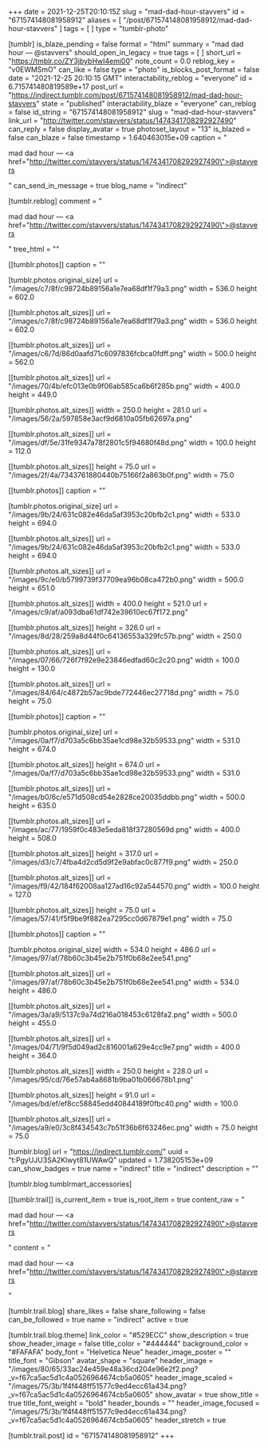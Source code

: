 +++
date = 2021-12-25T20:10:15Z
slug = "mad-dad-hour-stavvers"
id = "671574148081958912"
aliases = [ "/post/671574148081958912/mad-dad-hour-stavvers" ]
tags = [ ]
type = "tumblr-photo"

[tumblr]
is_blaze_pending = false
format = "html"
summary = "mad dad hour — @stavvers"
should_open_in_legacy = true
tags = [ ]
short_url = "https://tmblr.co/ZY3jbybHwI4emi00"
note_count = 0.0
reblog_key = "v0EWMSmO"
can_like = false
type = "photo"
is_blocks_post_format = false
date = "2021-12-25 20:10:15 GMT"
interactability_reblog = "everyone"
id = 6.715741480819589e+17
post_url = "https://indirect.tumblr.com/post/671574148081958912/mad-dad-hour-stavvers"
state = "published"
interactability_blaze = "everyone"
can_reblog = false
id_string = "671574148081958912"
slug = "mad-dad-hour-stavvers"
link_url = "http://twitter.com/stavvers/status/1474341708292927490"
can_reply = false
display_avatar = true
photoset_layout = "13"
is_blazed = false
can_blaze = false
timestamp = 1.640463015e+09
caption = "<p>mad dad hour — <a href=\"http://twitter.com/stavvers/status/1474341708292927490\">@stavvers</a></p>"
can_send_in_message = true
blog_name = "indirect"

[tumblr.reblog]
comment = "<p>mad dad hour — <a href=\"http://twitter.com/stavvers/status/1474341708292927490\">@stavvers</a></p>"
tree_html = ""

[[tumblr.photos]]
caption = ""

[tumblr.photos.original_size]
url = "/images/c7/8f/c98724b89156a1e7ea68df1f79a3.png"
width = 536.0
height = 602.0

[[tumblr.photos.alt_sizes]]
url = "/images/c7/8f/c98724b89156a1e7ea68df1f79a3.png"
width = 536.0
height = 602.0

[[tumblr.photos.alt_sizes]]
url = "/images/c6/7d/86d0aafd71c6097836fcbca0fdff.png"
width = 500.0
height = 562.0

[[tumblr.photos.alt_sizes]]
url = "/images/70/4b/efc013e0b9f06ab585ca6b6f285b.png"
width = 400.0
height = 449.0

[[tumblr.photos.alt_sizes]]
width = 250.0
height = 281.0
url = "/images/56/2a/597858e3acf9d6810a05fb62697a.png"

[[tumblr.photos.alt_sizes]]
url = "/images/df/5e/31fe9347a78f2801c5f94680f48d.png"
width = 100.0
height = 112.0

[[tumblr.photos.alt_sizes]]
height = 75.0
url = "/images/2f/4a/7343761880440b75166f2a863b0f.png"
width = 75.0

[[tumblr.photos]]
caption = ""

[tumblr.photos.original_size]
url = "/images/9b/24/631c082e46da5af3953c20bfb2c1.png"
width = 533.0
height = 694.0

[[tumblr.photos.alt_sizes]]
url = "/images/9b/24/631c082e46da5af3953c20bfb2c1.png"
width = 533.0
height = 694.0

[[tumblr.photos.alt_sizes]]
url = "/images/9c/e0/b5799739f37709ea96b08ca472b0.png"
width = 500.0
height = 651.0

[[tumblr.photos.alt_sizes]]
width = 400.0
height = 521.0
url = "/images/c9/af/a093dba61df742e39610ec67f172.png"

[[tumblr.photos.alt_sizes]]
height = 326.0
url = "/images/8d/28/259a8d44f0c64136553a329fc57b.png"
width = 250.0

[[tumblr.photos.alt_sizes]]
url = "/images/07/66/726f7f92e9e23846edfad60c2c20.png"
width = 100.0
height = 130.0

[[tumblr.photos.alt_sizes]]
url = "/images/84/64/c4872b57ac9bde772446ec27718d.png"
width = 75.0
height = 75.0

[[tumblr.photos]]
caption = ""

[tumblr.photos.original_size]
url = "/images/0a/f7/d703a5c6bb35ae1cd98e32b59533.png"
width = 531.0
height = 674.0

[[tumblr.photos.alt_sizes]]
height = 674.0
url = "/images/0a/f7/d703a5c6bb35ae1cd98e32b59533.png"
width = 531.0

[[tumblr.photos.alt_sizes]]
url = "/images/b0/6c/e571d508cd54e2828ce20035ddbb.png"
width = 500.0
height = 635.0

[[tumblr.photos.alt_sizes]]
url = "/images/ac/77/1959f0c483e5eda818f37280569d.png"
width = 400.0
height = 508.0

[[tumblr.photos.alt_sizes]]
height = 317.0
url = "/images/d3/c7/4fba4d2cd5d9f2e9abfac0c877f9.png"
width = 250.0

[[tumblr.photos.alt_sizes]]
url = "/images/f9/42/184f62008aa127ad16c92a544570.png"
width = 100.0
height = 127.0

[[tumblr.photos.alt_sizes]]
height = 75.0
url = "/images/57/41/f5f9be9f882ea7295cc0d67879e1.png"
width = 75.0

[[tumblr.photos]]
caption = ""

[tumblr.photos.original_size]
width = 534.0
height = 486.0
url = "/images/97/af/78b60c3b45e2b751f0b68e2ee541.png"

[[tumblr.photos.alt_sizes]]
url = "/images/97/af/78b60c3b45e2b751f0b68e2ee541.png"
width = 534.0
height = 486.0

[[tumblr.photos.alt_sizes]]
url = "/images/3a/a9/5137c9a74d216a018453c6128fa2.png"
width = 500.0
height = 455.0

[[tumblr.photos.alt_sizes]]
url = "/images/04/71/9f5d049ad2c816001a629e4cc9e7.png"
width = 400.0
height = 364.0

[[tumblr.photos.alt_sizes]]
width = 250.0
height = 228.0
url = "/images/95/cd/76e57ab4a8681b9ba01b066678b1.png"

[[tumblr.photos.alt_sizes]]
height = 91.0
url = "/images/bd/ef/ef8cc58845edd40844189f0fbc40.png"
width = 100.0

[[tumblr.photos.alt_sizes]]
url = "/images/a9/e0/3c8f434543c7b51f36b6f63246ec.png"
width = 75.0
height = 75.0

[tumblr.blog]
url = "https://indirect.tumblr.com/"
uuid = "t:PgyUJU3SA2Klwyt81UWAwQ"
updated = 1.738205153e+09
can_show_badges = true
name = "indirect"
title = "indirect"
description = ""

[tumblr.blog.tumblrmart_accessories]

[[tumblr.trail]]
is_current_item = true
is_root_item = true
content_raw = "<p>mad dad hour — <a href=\"http://twitter.com/stavvers/status/1474341708292927490\">@stavvers</a></p>"
content = "<p>mad dad hour &mdash; <a href=\"http://twitter.com/stavvers/status/1474341708292927490\">@stavvers</a></p>"

[tumblr.trail.blog]
share_likes = false
share_following = false
can_be_followed = true
name = "indirect"
active = true

[tumblr.trail.blog.theme]
link_color = "#529ECC"
show_description = true
show_header_image = false
title_color = "#444444"
background_color = "#FAFAFA"
body_font = "Helvetica Neue"
header_image_poster = ""
title_font = "Gibson"
avatar_shape = "square"
header_image = "/images/80/65/33ac24e459e48a36cd204e96e2f2.png?_v=f67ca5ac5d1c4a0526964674cb5a0605"
header_image_scaled = "/images/75/3b/1f4f448ff51577c9ed4ecc61a434.png?_v=f67ca5ac5d1c4a0526964674cb5a0605"
show_avatar = true
show_title = true
title_font_weight = "bold"
header_bounds = ""
header_image_focused = "/images/75/3b/1f4f448ff51577c9ed4ecc61a434.png?_v=f67ca5ac5d1c4a0526964674cb5a0605"
header_stretch = true

[tumblr.trail.post]
id = "671574148081958912"
+++
